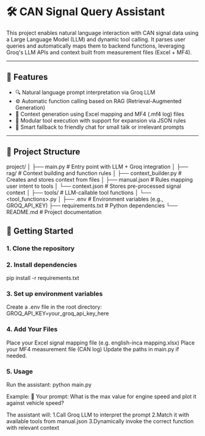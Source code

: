 # 🛠️ CAN Signal Query Assistant 
This project enables natural language interaction with CAN signal data using a Large Language Model (LLM) and dynamic tool calling. It parses user queries and automatically maps them to backend functions, leveraging Groq's LLM APIs and context built from measurement files (Excel + MF4).

---

## 🚀 Features

- 🔍 Natural language prompt interpretation via Groq LLM
- ⚙️ Automatic function calling based on RAG (Retrieval-Augmented Generation)
- 📁 Context generation using Excel mapping and MF4 (.mf4 log) files
- 🔧 Modular tool execution with support for expansion via JSON rules
- 🧠 Smart fallback to friendly chat for small talk or irrelevant prompts

---

## 🧩 Project Structure

project/
│
├── main.py # Entry point with LLM + Groq integration
│
├── rag/ # Context building and function rules
│ ├── context_builder.py # Creates and stores context from files
│ ├── manual.json # Rules mapping user intent to tools
│ └── context.json # Stores pre-processed signal context
│
├── tools/ # LLM-callable tool functions
│ └── <tool_functions>.py
│
├── .env # Environment variables (e.g., GROQ_API_KEY)
├── requirements.txt # Python dependencies
└── README.md # Project documentation

 ## 🧩 Getting Started

### 1. Clone the repository

### 2. Install dependencies
pip install -r requirements.txt

### 3. Set up environment variables
Create a .env file in the root directory:
GROQ_API_KEY=your_groq_api_key_here

### 4. Add Your Files
Place your Excel signal mapping file (e.g. english-inca mapping.xlsx)
Place your MF4 measurement file (CAN log)
Update the paths in main.py if needed.

### 5. Usage
Run the assistant: python main.py

Example:
👤 Your prompt: What is the max value for engine speed and plot it against vehicle speed?

The assistant will:
1.Call Groq LLM to interpret the prompt
2.Match it with available tools from manual.json
3.Dynamically invoke the correct function with relevant context

